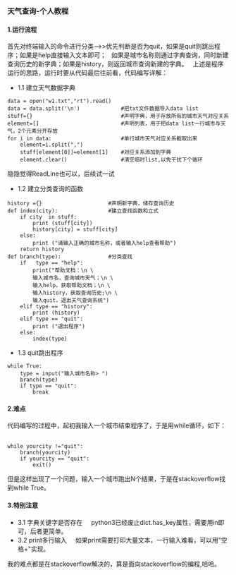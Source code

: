 ### 天气查询-个人教程

#### 1.运行流程   
首先对终端输入的命令进行分类——>>优先判断是否为quit，如果是quit则跳出程序；如果是help直接输入文本即可；  
如果是城市名称则通过字典查询，同时新建查询历史的新字典；如果是history，则返回城市查询新建的字典。  
上述是程序运行的思路，运行时要从代码最后往前看，代码编写详解：
- 1.1 建立天气数据字典  
```
data = open("w1.txt","rt").read()  
data = data.split('\n')             #把txt文件数据导入data list
stuff={}                            #声明字典，用于存放所有的城市天气对应关系
element=[]                          #声明列表，用于把data list一行城市与天气，2个元素分开存放
for i in data:                      #单行城市天气对应关系截取出来
    element=i.split(",")
    stuff[element[0]]=element[1]    #对应关系添加到字典
    element.clear()                 #清空临时list,以免干扰下个循环
```
隐隐觉得ReadLine也可以，后续试一试
- 1.2 建立分类查询的函数
```
history ={}                     #声明新字典，储存查询历史
def index(city):                #建立查找函数和立式
    if city  in stuff:
        print (stuff[city])
        history[city] = stuff[city]
    else:
        print ("请输入正确的城市名称，或者输入help查看帮助")
    return history              
def branch(type):               #分类查找
    if   type == "help":
        print("帮助文档：\n \
        输入城市名，查询城市天气；\n \
        输入help，获取帮助文档；\n \
        输入history，获取查询历史;\n \
        输入quit，退出天气查询系统")
    elif type == "history":
        print (history)
    elif type == "quit":
        print ("退出程序")
    else:
        index(type)
```
- 1.3 quit跳出程序   
```
while True:
    type = input("输入城市名称> ")
    branch(type)
    if type == "quit":
        break
```
#### 2.难点  
代码编写的过程中，起初我输入一个城市结束程序了，于是用while循环，如下：  
```
while yourcity !="quit":   
    branch(yourcity)
    if yourcity == "quit":
        exit()
```
但是这样出现了一个问题，输入一个城市跑出N个结果，于是在stackoverflow找到while True。  


#### 3.特别注意
- 3.1 字典关键字是否存在    
python3已经废止dict.has_key属性，需要用in即可，后者更简单。 
- 3.2 print多行输入     
如果print需要打印大量文本，一行输入难看，可以用"空格+\"实现。

我的难点都是在stackoverflow解决的，算是面向stackoverflow的编程,哈哈。
